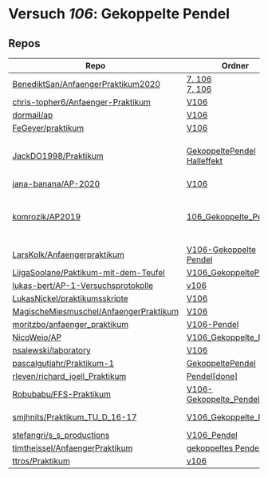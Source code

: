 # Versuch *106*: Gekoppelte Pendel

## Repos

|                                          Repo                                          |                                                                                                           Ordner                                                                                                           |                                                                                                                                                                                                                                                                                             PDFs                                                                                                                                                                                                                                                                                              |
|----------------------------------------------------------------------------------------|----------------------------------------------------------------------------------------------------------------------------------------------------------------------------------------------------------------------------|-----------------------------------------------------------------------------------------------------------------------------------------------------------------------------------------------------------------------------------------------------------------------------------------------------------------------------------------------------------------------------------------------------------------------------------------------------------------------------------------------------------------------------------------------------------------------------------------------|
|[BenediktSan/AnfaengerPraktikum2020](../repo/BenediktSan/AnfaengerPraktikum2020)        |[7. 106](https://github.com/BenediktSan/AnfaengerPraktikum2020/tree/main/Versuche%20Semester%20III/7.%20106)<br/>[7. 106](https://github.com/BenediktSan/AnfaengerPraktikum2020/tree/main/Versuche%20Semester%20IV/7.%20106)|[V106.pdf](https://docs.google.com/viewer?url=https://raw.githubusercontent.com/BenediktSan/AnfaengerPraktikum2020/main/Versuche%20Semester%20III/7.%20106/V106.pdf)<br/>[V106.pdf](https://docs.google.com/viewer?url=https://raw.githubusercontent.com/BenediktSan/AnfaengerPraktikum2020/main/Versuche%20Semester%20IV/7.%20106/V106.pdf)                                                                                                                                                                                                                                                   |
|[chris-topher6/Anfaenger-Praktikum](../repo/chris-topher6/Anfaenger-Praktikum)          |[V106](https://github.com/chris-topher6/Anfaenger-Praktikum/tree/master/V106)                                                                                                                                               |–                                                                                                                                                                                                                                                                                                                                                                                                                                                                                                                                                                                              |
|[dormail/ap](../repo/dormail/ap)                                                        |[V106](https://github.com/dormail/ap/tree/main/V106)                                                                                                                                                                        |[main.pdf](https://docs.google.com/viewer?url=https://raw.githubusercontent.com/NicoWeio/awesome-ap-pdfs/main/dormail%E2%88%95ap/106/main.pdf) \*                                                                                                                                                                                                                                                                                                                                                                                                                                              |
|[FeGeyer/praktikum](../repo/FeGeyer/praktikum)                                          |[V106](https://github.com/FeGeyer/praktikum/tree/master/3_Semester/V106)                                                                                                                                                    |[V106.pdf](https://docs.google.com/viewer?url=https://raw.githubusercontent.com/FeGeyer/praktikum/master/3_Semester/PDF%20Dateien/V106.pdf)                                                                                                                                                                                                                                                                                                                                                                                                                                                    |
|[JackDO1998/Praktikum](../repo/JackDO1998/Praktikum)                                    |[GekoppeltePendel](https://github.com/JackDO1998/Praktikum/tree/main/GekoppeltePendel)<br/>[Halleffekt](https://github.com/JackDO1998/Praktikum/tree/main/Halleffekt)                                                       |[main.pdf](https://docs.google.com/viewer?url=https://raw.githubusercontent.com/JackDO1998/Praktikum/main/Halleffekt/main.pdf)<br/>[main.pdf](https://docs.google.com/viewer?url=https://raw.githubusercontent.com/JackDO1998/Praktikum/main/GekoppeltePendel/main.pdf)<br/>[main_mit_Anhang.pdf](https://docs.google.com/viewer?url=https://raw.githubusercontent.com/JackDO1998/Praktikum/main/Halleffekt/main_mit_Anhang.pdf)<br/>[main_mit_Anhang.pdf](https://docs.google.com/viewer?url=https://raw.githubusercontent.com/JackDO1998/Praktikum/main/GekoppeltePendel/main_mit_Anhang.pdf)|
|[jana-banana/AP-2020](../repo/jana-banana/AP-2020)                                      |[V106](https://github.com/jana-banana/AP-2020/tree/main/we%20did%20that/V106)                                                                                                                                               |[main.pdf](https://docs.google.com/viewer?url=https://raw.githubusercontent.com/NicoWeio/awesome-ap-pdfs/main/jana-banana%E2%88%95AP-2020/106/main.pdf) \*                                                                                                                                                                                                                                                                                                                                                                                                                                     |
|[komrozik/AP2019](../repo/komrozik/AP2019)                                              |[106_Gekoppelte_Pendel](https://github.com/komrozik/AP2019/tree/master/106_Gekoppelte_Pendel)                                                                                                                               |[V106 - Protokoll.pdf](https://docs.google.com/viewer?url=https://raw.githubusercontent.com/komrozik/AP2019/master/106_Gekoppelte_Pendel/V106%20-%20Protokoll.pdf)<br/>[V106 - Protokoll_Anmerkung1.pdf](https://docs.google.com/viewer?url=https://raw.githubusercontent.com/komrozik/AP2019/master/106_Gekoppelte_Pendel/V106%20-%20Protokoll_Anmerkung1.pdf)<br/>[V106-Protokoll-Version2.pdf](https://docs.google.com/viewer?url=https://raw.githubusercontent.com/komrozik/AP2019/master/106_Gekoppelte_Pendel/V106-Protokoll-Version2.pdf)                                               |
|[LarsKolk/Anfaengerpraktikum](../repo/LarsKolk/Anfaengerpraktikum)                      |[V106-Gekoppelte Pendel](https://github.com/LarsKolk/Anfaengerpraktikum/tree/master/V106-Gekoppelte%20Pendel)                                                                                                               |–                                                                                                                                                                                                                                                                                                                                                                                                                                                                                                                                                                                              |
|[LiigaSoolane/Paktikum-mit-dem-Teufel](../repo/LiigaSoolane/Paktikum-mit-dem-Teufel)    |[V106_GekoppeltePendel](https://github.com/LiigaSoolane/Paktikum-mit-dem-Teufel/tree/main/V106_GekoppeltePendel)                                                                                                            |[main.pdf](https://docs.google.com/viewer?url=https://raw.githubusercontent.com/NicoWeio/awesome-ap-pdfs/main/LiigaSoolane%E2%88%95Paktikum-mit-dem-Teufel/106/main.pdf) \*                                                                                                                                                                                                                                                                                                                                                                                                                    |
|[lukas-bert/AP-1-Versuchsprotokolle](../repo/lukas-bert/AP-1-Versuchsprotokolle)        |[v106](https://github.com/lukas-bert/AP-1-Versuchsprotokolle/tree/main/v106)                                                                                                                                                |–                                                                                                                                                                                                                                                                                                                                                                                                                                                                                                                                                                                              |
|[LukasNickel/praktikumsskripte](../repo/LukasNickel/praktikumsskripte)                  |[V106](https://github.com/LukasNickel/praktikumsskripte/tree/master/V106)                                                                                                                                                   |[main.pdf](https://docs.google.com/viewer?url=https://raw.githubusercontent.com/LukasNickel/praktikumsskripte/master/V106/build/main.pdf)                                                                                                                                                                                                                                                                                                                                                                                                                                                      |
|[MagischeMiesmuschel/AnfaengerPraktikum](../repo/MagischeMiesmuschel/AnfaengerPraktikum)|[V106](https://github.com/MagischeMiesmuschel/AnfaengerPraktikum/tree/master/V106)                                                                                                                                          |–                                                                                                                                                                                                                                                                                                                                                                                                                                                                                                                                                                                              |
|[moritzbo/anfaenger_praktikum](../repo/moritzbo/anfaenger_praktikum)                    |[V106-Pendel](https://github.com/moritzbo/anfaenger_praktikum/tree/main/V106-Pendel)                                                                                                                                        |–                                                                                                                                                                                                                                                                                                                                                                                                                                                                                                                                                                                              |
|[NicoWeio/AP](../repo/NicoWeio/AP)                                                      |[V106_Gekoppelte_Pendel](https://github.com/NicoWeio/AP/tree/gh-pages/V106_Gekoppelte_Pendel)                                                                                                                               |[main.pdf](https://docs.google.com/viewer?url=https://raw.githubusercontent.com/NicoWeio/AP/gh-pages/V106_Gekoppelte_Pendel/build/main.pdf)                                                                                                                                                                                                                                                                                                                                                                                                                                                    |
|[nsalewski/laboratory](../repo/nsalewski/laboratory)                                    |[V106](https://github.com/nsalewski/laboratory/tree/master/V106)                                                                                                                                                            |[main.pdf](https://docs.google.com/viewer?url=https://raw.githubusercontent.com/NicoWeio/awesome-ap-pdfs/main/nsalewski%E2%88%95laboratory/106/main.pdf) \*                                                                                                                                                                                                                                                                                                                                                                                                                                    |
|[pascalgutjahr/Praktikum-1](../repo/pascalgutjahr/Praktikum-1)                          |[GekoppeltePendel](https://github.com/pascalgutjahr/Praktikum-1/tree/master/GekoppeltePendel)                                                                                                                               |–                                                                                                                                                                                                                                                                                                                                                                                                                                                                                                                                                                                              |
|[rleven/richard_joell_Praktikum](../repo/rleven/richard_joell_Praktikum)                |[Pendel[done]](https://github.com/rleven/richard_joell_Praktikum/tree/master/Pendel%5Bdone%5D)                                                                                                                              |[main.pdf](https://docs.google.com/viewer?url=https://raw.githubusercontent.com/NicoWeio/awesome-ap-pdfs/main/rleven%E2%88%95richard_joell_Praktikum/106/main.pdf) \*                                                                                                                                                                                                                                                                                                                                                                                                                          |
|[Robubabu/FFS-Praktikum](../repo/Robubabu/FFS-Praktikum)                                |[V106-Gekoppelte_Pendel](https://github.com/Robubabu/FFS-Praktikum/tree/master/V106-Gekoppelte_Pendel)                                                                                                                      |[V106.pdf](https://docs.google.com/viewer?url=https://raw.githubusercontent.com/Robubabu/FFS-Praktikum/master/Versuchs_pdfs/WS/V106.pdf)                                                                                                                                                                                                                                                                                                                                                                                                                                                       |
|[smjhnits/Praktikum_TU_D_16-17](../repo/smjhnits/Praktikum_TU_D_16-17)                  |[V106_Gekoppelte_Pendel](https://github.com/smjhnits/Praktikum_TU_D_16-17/tree/master/Anf%C3%A4ngerpraktikum/Protokolle/V106_Gekoppelte_Pendel)                                                                             |[Auswertung_Korrektur.pdf](https://docs.google.com/viewer?url=https://raw.githubusercontent.com/smjhnits/Praktikum_TU_D_16-17/master/Anf%C3%A4ngerpraktikum/Protokolle/V106_Gekoppelte_Pendel/Auswertung_Korrektur.pdf)<br/>[V106.pdf](https://docs.google.com/viewer?url=https://raw.githubusercontent.com/smjhnits/Praktikum_TU_D_16-17/master/Anf%C3%A4ngerpraktikum/Fertige%20Protokolle/V106.pdf)                                                                                                                                                                                         |
|[stefangri/s_s_productions](../repo/stefangri/s_s_productions)                          |[V106_Pendel](https://github.com/stefangri/s_s_productions/tree/master/PHY341/V106_Pendel)                                                                                                                                  |–                                                                                                                                                                                                                                                                                                                                                                                                                                                                                                                                                                                              |
|[timtheissel/AnfaengerPraktikum](../repo/timtheissel/AnfaengerPraktikum)                |[gekoppeltes Pendel](https://github.com/timtheissel/AnfaengerPraktikum/tree/main/gekoppeltes%20Pendel)                                                                                                                      |–                                                                                                                                                                                                                                                                                                                                                                                                                                                                                                                                                                                              |
|[ttros/Praktikum](../repo/ttros/Praktikum)                                              |[v106](https://github.com/ttros/Praktikum/tree/main/Protokolle/v106)                                                                                                                                                        |–                                                                                                                                                                                                                                                                                                                                                                                                                                                                                                                                                                                              |
